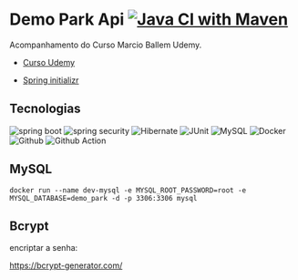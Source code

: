 # Demo Park Api [![Java CI with Maven](https://github.com/jairosousa/pack-api/actions/workflows/continuo-integration.yml/badge.svg)](https://github.com/jairosousa/pack-api/actions/workflows/continuo-integration.yml)
Acompanhamento do Curso Marcio Ballem Udemy.

* [Curso Udemy](https://www.udemy.com/course/api-rest-e-spring-boot-aprenda-do-zero-e-na-pratica/)


* [Spring initializr](https://start.spring.io/#!type=maven-project&language=java&platformVersion=3.1.3&packaging=jar&jvmVersion=17&groupId=com.jnsdev&artifactId=park-api&name=park-api&description=Acompanhamento%20do%20Curso%20Marcio%20Ballem%20Udemy.&packageName=com.jnsdev.park-api&dependencies=web,data-jpa,devtools,mysql,h2,lombok)


## Tecnologias
<div>
  <img alt="spring boot" src="https://img.shields.io/badge/spring%20boot-up?style=for-the-badge&logo=springboot&logoColor=%23fff&color=%236DB33F">
  <img alt="spring security" src="https://img.shields.io/badge/Spring%20Security-6DB33F.svg?style=for-the-badge&logo=Spring-Security&logoColor=white">
  <img alt="Hibernate" src="https://img.shields.io/badge/Hibernate-59666C?style=for-the-badge&logo=Hibernate&logoColor=white" />
  <img alt="JUnit" src="https://img.shields.io/badge/JUnit5-25A162.svg?style=for-the-badge&logo=JUnit5&logoColor=white" />
  <img alt="MySQL" src="https://img.shields.io/badge/MySQL-4479A1.svg?style=for-the-badge&logo=MySQL&logoColor=white" />
  <img alt="Docker" src="https://img.shields.io/badge/Docker-2496ED.svg?style=for-the-badge&logo=Docker&logoColor=white" />
  <img alt="Github" src="https://img.shields.io/badge/GitHub-181717.svg?style=for-the-badge&logo=GitHub&logoColor=white" />
  <img alt="Github Action" src="https://img.shields.io/badge/GitHub%20Actions-2088FF.svg?style=for-the-badge&logo=GitHub-Actions&logoColor=white" />
</div>



## MySQL

```shell
docker run --name dev-mysql -e MYSQL_ROOT_PASSWORD=root -e MYSQL_DATABASE=demo_park -d -p 3306:3306 mysql
```

## Bcrypt
encriptar a senha:

https://bcrypt-generator.com/
